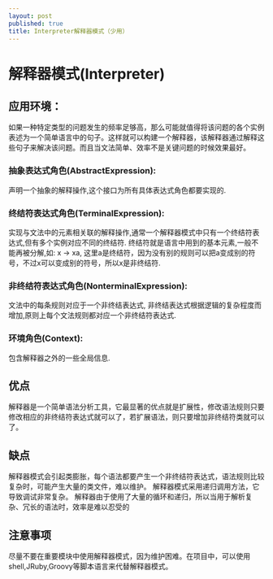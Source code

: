 ```yaml
---
layout: post
published: true
title: Interpreter解释器模式（少用）
---
```

# 解释器模式(Interpreter)

## 应用环境：

如果一种特定类型的问题发生的频率足够高，那么可能就值得将该问题的各个实例表述为一个简单语言中的句子。这样就可以构建一个解释器，该解释器通过解释这些句子来解决该问题。而且当文法简单、效率不是关键问题的时候效果最好。

### 抽象表达式角色(AbstractExpression): 

声明一个抽象的解释操作,这个接口为所有具体表达式角色都要实现的.

### 终结符表达式角色(TerminalExpression): 

实现与文法中的元素相关联的解释操作,通常一个解释器模式中只有一个终结符表达式,但有多个实例对应不同的终结符.
终结符就是语言中用到的基本元素,一般不能再被分解,如: x -> xa, 这里a是终结符，因为没有别的规则可以把a变成别的符号，不过x可以变成别的符号，所以x是非终结符.

### 非终结符表达式角色(NonterminalExpression): 

文法中的每条规则对应于一个非终结表达式, 非终结表达式根据逻辑的复杂程度而增加,原则上每个文法规则都对应一个非终结符表达式.

### 环境角色(Context): 

包含解释器之外的一些全局信息.

## 优点

解释器是一个简单语法分析工具，它最显著的优点就是扩展性，修改语法规则只要修改相应的非终结符表达式就可以了，若扩展语法，则只要增加非终结符类就可以了。

## 缺点

解释器模式会引起类膨胀，每个语法都要产生一个非终结符表达式，语法规则比较复杂时，可能产生大量的类文件，难以维护。
解释器模式采用递归调用方法，它导致调试非常复杂。
解释器由于使用了大量的循环和递归，所以当用于解析复杂、冗长的语法时，效率是难以忍受的

## 注意事项

尽量不要在重要模块中使用解释器模式，因为维护困难。在项目中，可以使用shell,JRuby,Groovy等脚本语言来代替解释器模式。
